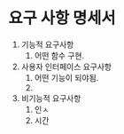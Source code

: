 # 요구 사항 명세서

1. 기능적 요구사항
    1. 어떤 함수 구현.
2. 사용자 인터페이스 요구사항
    1. 어떤 기능이 되야됨.
    2. 
3. 비기능적 요구사항
    1. 인ㅅ
    2. 시간
